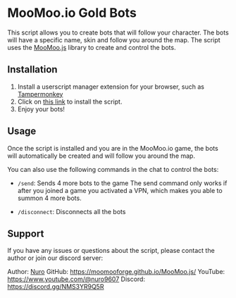 # MooMoo.io Gold Bots
This script allows you to create bots that will follow your character. The bots will have a specific name, skin and follow you around the map. The script uses the [MooMoo.js](https://moomooforge.github.io/MooMoo.js/) library to create and control the bots.

## Installation
1. Install a userscript manager extension for your browser, such as [Tampermonkey](https://www.tampermonkey.net/)
2. Click on [this link](https://github.com/MooMooForge/Gold-Bots/raw/main/gold-bots.user.js) to install the script.
3. Enjoy your bots!

## Usage

Once the script is installed and you are in the MooMoo.io game, the bots will automatically be created and will follow you around the map.

You can also use the following commands in the chat to control the bots:

- `/send`: Sends 4 more bots to the game
The send command only works if after you joined a game you activated a VPN, which makes you able to summon 4 more bots.

- `/disconnect`: Disconnects all the bots
## Support
If you have any issues or questions about the script, please contact the author or join our discord server:

Author: [Nuro](https://github.com/NuroC)
GitHub: https://moomooforge.github.io/MooMoo.js/
YouTube: https://www.youtube.com/@nuro9607
Discord: https://discord.gg/NMS3YR9Q5R
